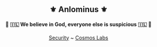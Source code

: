 
<h2 align="center">⚜️ Anlominus ⚜️</h2>

<h4 align="center">🔱 🇮🇱 We believe in God, everyone else is suspicious 🇮🇱 🔱</h4>

<div align="center">
 
<!-- ![image]() -->
[Security](https://github.com/Anlominus/Security) ~ [Cosmos Labs](https://github.com/Anlominus/Cosmos-Labs)

</div>


